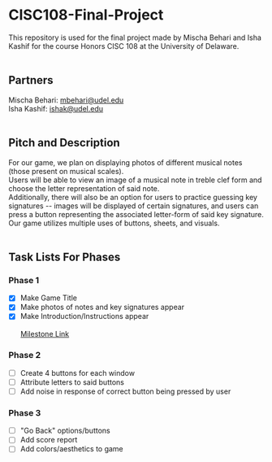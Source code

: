 # CISC108-Final-Project
This repository is used for the final project made by Mischa Behari and Isha Kashif for the course Honors CISC 108 at the University of Delaware.<br><br>
## Partners 
Mischa Behari: mbehari@udel.edu<br>
Isha Kashif: ishak@udel.edu<br><br>
## Pitch and Description
For our game, we plan on displaying photos of different musical notes (those present on musical scales).<br>
Users will be able to view an image of a musical note in treble clef form and choose the letter representation of said note.<br>
Additionally, there will also be an option for users to practice guessing key signatures -- images will be displayed of certain signatures, and users can press a button representing the associated letter-form of said key signature.<br>
Our game utilizes multiple uses of buttons, sheets, and visuals.<br><br>
## Task Lists For Phases
### Phase 1
- [x] Make Game Title
- [x] Make photos of notes and key signatures appear
- [x] Make Introduction/Instructions appear<br><br>
[Milestone Link](https://youtu.be/hAYiD_HSWds?si=n21MB1OUJMUMO9-P)
### Phase 2
- [ ] Create 4 buttons for each window
- [ ] Attribute letters to said buttons
- [ ] Add noise in response of correct button being pressed by user
### Phase 3
- [ ] "Go Back" options/buttons
- [ ] Add score report
- [ ] Add colors/aesthetics to game
